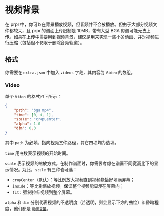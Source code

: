 # 视频背景

在 prpr 中，你可以在背景播放视频，但音频并不会被播放。但由于大部分视频文件都较大，且 prpr 的谱面上传限制是 10MB，带有大型 BGA 的谱可能无法上传。如果在上传中需要用到视频背景，建议是用来实现一些小的动画、并对视频进行压缩（包括但不仅限于删除音频轨道）。

## 格式

你需要在 `extra.json` 中加入 `videos` 字段，其内容为 `Video` 的数组。

### Video

单个 `Video` 的格式如下所示：

```json
{
	"path": "bga.mp4",
	"time": [0, 0, 1],
	"scale": "cropCenter",
	"alpha": 1.0,
	"dim": 0.3
}
```

其中 `path` 为必填，指向视频文件路径，其它四项均为选填。

`time` 用拍数表示视频的开始时间。

`scale` 表示视频的缩放方式。在制作谱面时，你需要考虑在谱面不同宽高比下的显示情况。为此，`scale` 有三种值可选：

- `cropCenter`（默认）：等比例放大视频直到视频能恰好填满屏幕；
- `inside`：等比例缩放视频，保证整个视频能显示在屏幕内；
- `fit`：强制拉伸视频到整个屏幕。

`alpha` 和 `dim` 分别代表视频的不透明度（若透明，则会显示下方的曲绘）和昏暗程度，他们都是 [`动画变量`](../index.html#动画变量)。
